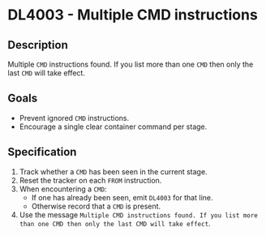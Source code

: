 # DL4003 - Multiple CMD instructions

## Description
Multiple `CMD` instructions found. If you list more than one `CMD` then only the last `CMD` will take effect.

## Goals
- Prevent ignored `CMD` instructions.
- Encourage a single clear container command per stage.

## Specification
1. Track whether a `CMD` has been seen in the current stage.
2. Reset the tracker on each `FROM` instruction.
3. When encountering a `CMD`:
   - If one has already been seen, emit `DL4003` for that line.
   - Otherwise record that a `CMD` is present.
4. Use the message `Multiple CMD instructions found. If you list more than one CMD then only the last CMD will take effect`.
